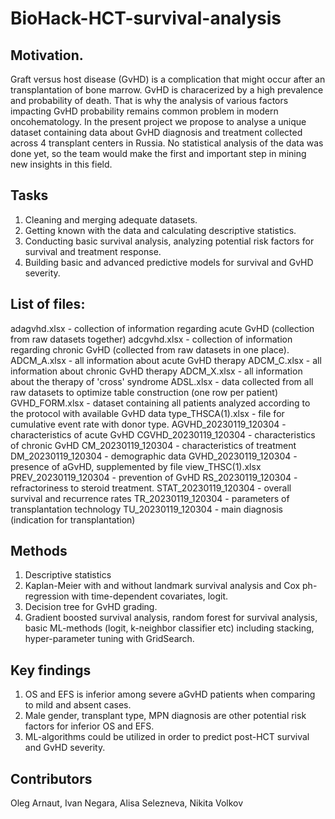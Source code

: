 # BioHack-HCT-survival-analysis
## Motivation.

Graft versus host disease (GvHD) is a complication that might occur after an transplantation of bone marrow. GvHD is characerized by a high prevalence and probability of death. That is why the analysis of various factors impacting GvHD probability remains common problem in modern oncohematology. In the present project we propose to analyse a unique dataset containing data about GvHD diagnosis and treatment collected across 4 transplant centers in Russia. No statistical analysis of the data was done yet, so the team would make the first and important step in mining new insights in this field.

## Tasks

1. Cleaning and merging adequate datasets.
2. Getting known with the data and calculating descriptive statistics.
3. Conducting basic survival analysis, analyzing potential risk factors for survival and treatment response.
4. Building basic and advanced predictive models for survival and GvHD severity.

## List of files:
adagvhd.xlsx - collection of information regarding acute GvHD (collection from raw datasets together) 
adcgvhd.xlsx - collection of information regarding chronic GvHD (collected from raw datasets in one place). 
ADCM_A.xlsx - all information about acute GvHD therapy
ADCM_C.xlsx - all information about chronic GvHD therapy
ADCM_X.xlsx - all information about the therapy of 'cross' syndrome
ADSL.xlsx - data collected from all raw datasets to optimize table construction (one row per patient)
GVHD_FORM.xlsx - dataset containing all patients analyzed according to the protocol with available GvHD data
type_THSCA(1).xlsx - file for cumulative event rate with donor type. 
AGVHD_20230119_120304 - characteristics of acute GvHD
CGVHD_20230119_120304 - characteristics of chronic GvHD
CM_20230119_120304 - characteristics of treatment
DM_20230119_120304 - demographic data
GVHD_20230119_120304 - presence of aGvHD, supplemented by file view_THSC(1).xlsx 
PREV_20230119_120304 - prevention of GvHD
RS_20230119_120304 - refractoriness to steroid treatment.
STAT_20230119_120304 - overall survival and recurrence rates
TR_20230119_120304 - parameters of transplantation technology
TU_20230119_120304 - main diagnosis (indication for transplantation)  

## Methods

1. Descriptive statistics
2. Kaplan-Meier with and without landmark survival analysis and Cox ph-regression with time-dependent covariates, logit.
3. Decision tree for GvHD grading.
4. Gradient boosted survival analysis, random forest for survival analysis, basic ML-methods (logit, k-neighbor classifier etc) including stacking, hyper-parameter tuning with GridSearch.

## Key findings

1. OS and EFS is inferior among severe aGvHD patients when comparing to mild and absent cases.
2. Male gender, transplant type, MPN diagnosis are other potential risk factors for inferior OS and EFS.
3. ML-algorithms could be utilized in order to predict post-HCT survival and GvHD severity.

## Contributors
Oleg Arnaut, 
Ivan Negara, 
Alisa Selezneva, 
Nikita Volkov
